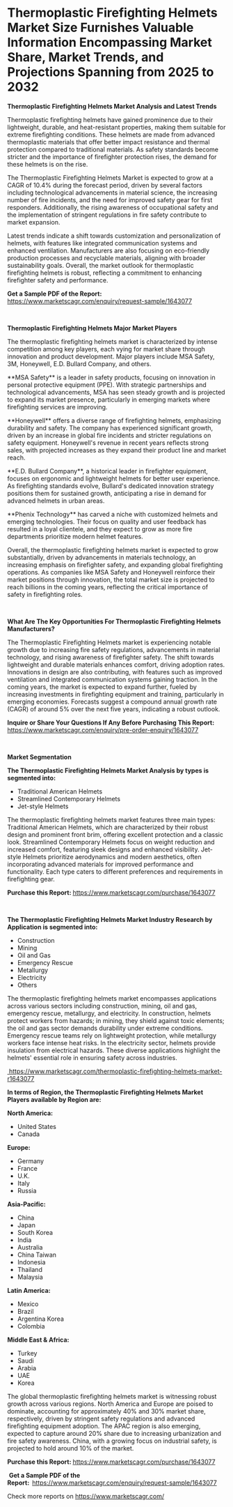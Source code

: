 <p><h1>Thermoplastic Firefighting Helmets Market Size Furnishes Valuable Information Encompassing Market Share, Market Trends, and Projections Spanning from 2025 to 2032</h1></p><p><strong>Thermoplastic Firefighting Helmets Market Analysis and Latest Trends</strong></p>
<p><p>Thermoplastic firefighting helmets have gained prominence due to their lightweight, durable, and heat-resistant properties, making them suitable for extreme firefighting conditions. These helmets are made from advanced thermoplastic materials that offer better impact resistance and thermal protection compared to traditional materials. As safety standards become stricter and the importance of firefighter protection rises, the demand for these helmets is on the rise.</p><p>The Thermoplastic Firefighting Helmets Market is expected to grow at a CAGR of 10.4% during the forecast period, driven by several factors including technological advancements in material science, the increasing number of fire incidents, and the need for improved safety gear for first responders. Additionally, the rising awareness of occupational safety and the implementation of stringent regulations in fire safety contribute to market expansion.</p><p>Latest trends indicate a shift towards customization and personalization of helmets, with features like integrated communication systems and enhanced ventilation. Manufacturers are also focusing on eco-friendly production processes and recyclable materials, aligning with broader sustainability goals. Overall, the market outlook for thermoplastic firefighting helmets is robust, reflecting a commitment to enhancing firefighter safety and performance.</p></p>
<p><strong>Get a Sample PDF of the Report:&nbsp;</strong> <a href="https://www.marketscagr.com/enquiry/request-sample/1643077?utm_campaign=1848&utm_medium=2&utm_source=Github&utm_content=ia&utm_term=12012025&utm_id=thermoplastic-firefighting-helmets">https://www.marketscagr.com/enquiry/request-sample/1643077</a></p>
<p>&nbsp;</p>
<p><strong>Thermoplastic Firefighting Helmets Major Market Players</strong></p>
<p><p>The thermoplastic firefighting helmets market is characterized by intense competition among key players, each vying for market share through innovation and product development. Major players include MSA Safety, 3M, Honeywell, E.D. Bullard Company, and others.</p><p>**MSA Safety** is a leader in safety products, focusing on innovation in personal protective equipment (PPE). With strategic partnerships and technological advancements, MSA has seen steady growth and is projected to expand its market presence, particularly in emerging markets where firefighting services are improving.</p><p>**Honeywell** offers a diverse range of firefighting helmets, emphasizing durability and safety. The company has experienced significant growth, driven by an increase in global fire incidents and stricter regulations on safety equipment. Honeywell's revenue in recent years reflects strong sales, with projected increases as they expand their product line and market reach.</p><p>**E.D. Bullard Company**, a historical leader in firefighter equipment, focuses on ergonomic and lightweight helmets for better user experience. As firefighting standards evolve, Bullard's dedicated innovation strategy positions them for sustained growth, anticipating a rise in demand for advanced helmets in urban areas.</p><p>**Phenix Technology** has carved a niche with customized helmets and emerging technologies. Their focus on quality and user feedback has resulted in a loyal clientele, and they expect to grow as more fire departments prioritize modern helmet features.</p><p>Overall, the thermoplastic firefighting helmets market is expected to grow substantially, driven by advancements in materials technology, an increasing emphasis on firefighter safety, and expanding global firefighting operations. As companies like MSA Safety and Honeywell reinforce their market positions through innovation, the total market size is projected to reach billions in the coming years, reflecting the critical importance of safety in firefighting roles.</p></p>
<p>&nbsp;</p>
<p><strong>What Are The Key Opportunities For Thermoplastic Firefighting Helmets Manufacturers?</strong></p>
<p><p>The Thermoplastic Firefighting Helmets market is experiencing notable growth due to increasing fire safety regulations, advancements in material technology, and rising awareness of firefighter safety. The shift towards lightweight and durable materials enhances comfort, driving adoption rates. Innovations in design are also contributing, with features such as improved ventilation and integrated communication systems gaining traction. In the coming years, the market is expected to expand further, fueled by increasing investments in firefighting equipment and training, particularly in emerging economies. Forecasts suggest a compound annual growth rate (CAGR) of around 5% over the next five years, indicating a robust outlook.</p></p>
<p><strong>Inquire or Share Your Questions If Any Before Purchasing This Report:</strong> <a href="https://www.marketscagr.com/enquiry/pre-order-enquiry/1643077?utm_campaign=1848&utm_medium=2&utm_source=Github&utm_content=ia&utm_term=12012025&utm_id=thermoplastic-firefighting-helmets">https://www.marketscagr.com/enquiry/pre-order-enquiry/1643077</a></p>
<p>&nbsp;</p>
<p><strong>Market Segmentation</strong></p>
<p><strong>The Thermoplastic Firefighting Helmets Market Analysis by types is segmented into:</strong></p>
<p><ul><li>Traditional American Helmets</li><li>Streamlined Contemporary Helmets</li><li>Jet-style Helmets</li></ul></p>
<p><p>The thermoplastic firefighting helmets market features three main types: Traditional American Helmets, which are characterized by their robust design and prominent front brim, offering excellent protection and a classic look. Streamlined Contemporary Helmets focus on weight reduction and increased comfort, featuring sleek designs and enhanced visibility. Jet-style Helmets prioritize aerodynamics and modern aesthetics, often incorporating advanced materials for improved performance and functionality. Each type caters to different preferences and requirements in firefighting gear.</p></p>
<p><strong>Purchase this Report:&nbsp;</strong><a href="https://www.marketscagr.com/purchase/1643077?utm_campaign=1848&utm_medium=2&utm_source=Github&utm_content=ia&utm_term=12012025&utm_id=thermoplastic-firefighting-helmets">https://www.marketscagr.com/purchase/1643077</a></p>
<p>&nbsp;</p>
<p><strong>The Thermoplastic Firefighting Helmets Market Industry Research by Application is segmented into:</strong></p>
<p><ul><li>Construction</li><li>Mining</li><li>Oil and Gas</li><li>Emergency Rescue</li><li>Metallurgy</li><li>Electricity</li><li>Others</li></ul></p>
<p><p>The thermoplastic firefighting helmets market encompasses applications across various sectors including construction, mining, oil and gas, emergency rescue, metallurgy, and electricity. In construction, helmets protect workers from hazards; in mining, they shield against toxic elements; the oil and gas sector demands durability under extreme conditions. Emergency rescue teams rely on lightweight protection, while metallurgy workers face intense heat risks. In the electricity sector, helmets provide insulation from electrical hazards. These diverse applications highlight the helmets' essential role in ensuring safety across industries.</p></p>
<p><a href="https://www.marketscagr.com/thermoplastic-firefighting-helmets-market-r1643077?utm_campaign=1848&utm_medium=2&utm_source=Github&utm_content=ia&utm_term=12012025&utm_id=thermoplastic-firefighting-helmets">&nbsp;https://www.marketscagr.com/thermoplastic-firefighting-helmets-market-r1643077</a></p>
<p><strong>In terms of Region, the Thermoplastic Firefighting Helmets Market Players available by Region are:</strong></p>
<p>
    <p> <strong> North America: </strong>
        <ul>
            <li>United States</li>
            <li>Canada</li>
        </ul>
        </p> 
    <p> <strong> Europe: </strong>
        <ul>
            <li>Germany</li>
            <li>France</li>
            <li>U.K.</li>
            <li>Italy</li>
            <li>Russia</li>
        </ul>
        </p> 
    <p> <strong> Asia-Pacific: </strong>
        <ul>
            <li>China</li>
            <li>Japan</li>
            <li>South Korea</li>
            <li>India</li>
            <li>Australia</li>
            <li>China Taiwan</li>
            <li>Indonesia</li>
            <li>Thailand</li>
            <li>Malaysia</li>
        </ul>
        </p> 
    <p> <strong> Latin America: </strong>
        <ul>
            <li>Mexico</li>
            <li>Brazil</li>
            <li>Argentina Korea</li>
            <li>Colombia</li>
        </ul>
        </p> 
    <p> <strong> Middle East & Africa: </strong>
        <ul>
            <li>Turkey</li>
            <li>Saudi</li>
            <li>Arabia</li>
            <li>UAE</li>
            <li>Korea</li>
        </ul>
    </p>
    </p>
<p><p>The global thermoplastic firefighting helmets market is witnessing robust growth across various regions. North America and Europe are poised to dominate, accounting for approximately 40% and 30% market share, respectively, driven by stringent safety regulations and advanced firefighting equipment adoption. The APAC region is also emerging, expected to capture around 20% share due to increasing urbanization and fire safety awareness. China, with a growing focus on industrial safety, is projected to hold around 10% of the market.</p></p>
<p><strong>Purchase this Report: </strong><a href="https://www.marketscagr.com/purchase/1643077?utm_campaign=1848&utm_medium=2&utm_source=Github&utm_content=ia&utm_term=12012025&utm_id=thermoplastic-firefighting-helmets">https://www.marketscagr.com/purchase/1643077</a></p>
<p>&nbsp;<strong>Get a Sample PDF of the Report:&nbsp;&nbsp;</strong><a href="https://www.marketscagr.com/enquiry/request-sample/1643077?utm_campaign=1848&utm_medium=2&utm_source=Github&utm_content=ia&utm_term=12012025&utm_id=thermoplastic-firefighting-helmets">https://www.marketscagr.com/enquiry/request-sample/1643077</a></p>
<p><strong></strong></p>
<p>Check more reports on <a href="https://www.marketscagr.com/?utm_campaign=1848&utm_medium=2&utm_source=Github&utm_content=ia&utm_term=12012025&utm_id=thermoplastic-firefighting-helmets">https://www.marketscagr.com/</a></p>